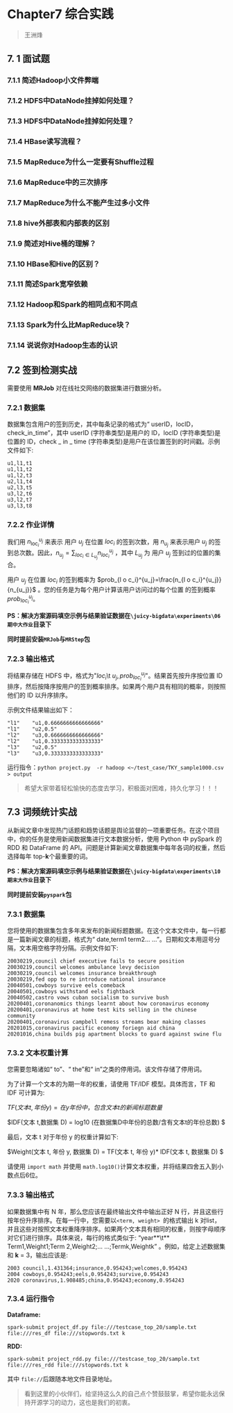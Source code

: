 # Chapter7 综合实践

> 王洲烽

## 7. 1 面试题

### 7.1.1 简述Hadoop小文件弊端



### 7.1.2 HDFS中DataNode挂掉如何处理？



### 7.1.3 HDFS中DataNode挂掉如何处理？



### 7.1.4 HBase读写流程？



### 7.1.5 MapReduce为什么一定要有Shuffle过程



### 7.1.6 MapReduce中的三次排序



### 7.1.7 MapReduce为什么不能产生过多小文件



### 7.1.8 hive外部表和内部表的区别



### 7.1.9 简述对Hive桶的理解？



### 7.1.10 HBase和Hive的区别？



### 7.1.11 简述Spark宽窄依赖



### 7.1.12  Hadoop和Spark的相同点和不同点



### 7.1.13 Spark为什么比MapReduce块？



### 7.1.14 说说你对Hadoop生态的认识



## 7.2 签到检测实战

需要使用 **MRJob** 对在线社交网络的数据集进行数据分析。

### 7.2.1 数据集

数据集包含用户的签到历史，其中每条记录的格式为“ userID，locID，check_in_time”，其中 userID (字符串类型)是用户的 ID，locID (字符串类型)是位置的 ID，check _ in _ time (字符串类型)是用户在该位置签到的时间戳。示例文件如下:

```
u1,l1,t1
u1,l1,t2 
u1,l2,t3 
u2,l1,t4 
u2,l3,t5 
u3,l2,t6 
u3,l2,t7 
u3,l3,t8 
```

### 7.2.2 作业详情

我们用 $n_{\operatorname{loc}_i}^{u_j}$ 来表示 用户 $u_{j}$ 在位置 $loc_{i}$ 的签到次数，用 $n_{u_{j}}$ 来表示用户 $u_{j}$ 的签到总次数。因此，$n_{u_j}= \sum_{l o c_i \in L_{u_j}} n_{l o c_i}^{u_j}$ ，其中 $L_{u_{j}}$ 为 用户 $u_{j}$ 签到过的位置的集合。

用户 $u_{j}$ 在位置 $loc_{i}$ 的签到概率为 $prob_{l o c_i}^{u_j}=\frac{n_{l o c_i}^{u_j}}{n_{u_j}}$ 。您的任务是为每个用户计算该用户访问过的每个位置 的签到概率 $prob_{l o c_i}^{u_j}$。

**PS：解决方案源码填空示例与结果验证数据在`\juicy-bigdata\experiments\06 期中大作业`目录下**

**同时提前安装`MRJob`与`MRStep`包**

### 7.2.3 输出格式

将结果存储在 HDFS 中，格式为"$loc_i$\t $u_j,prob_{loc_i}^{u_j}$"。结果首先按升序按位置 ID 排序，然后按降序按用户的签到概率排序。如果两个用户具有相同的概率，则按照他们的 ID 以升序排序。

示例文件结果输出如下：

```
"l1"	"u1,0.6666666666666666"
"l1"	"u2,0.5"
"l2"	"u3,0.6666666666666666"
"l2"	"u1,0.3333333333333333"
"l3"	"u2,0.5"
"l3"	"u3,0.3333333333333333"
```

运行指令：`python project.py  -r hadoop <~/test_case/TKY_sample1000.csv > output`



> 希望大家带着轻松愉快的态度去学习，积极面对困难，持久化学习！！！

## 7.3 词频统计实战

从新闻文章中发现热门话题和趋势话题是舆论监督的一项重要任务。在这个项目中，你的任务是使用新闻数据集进行文本数据分析，使用 Python 中 pySpark 的 RDD 和 DataFrame 的 API。问题是计算新闻文章数据集中每年各词的权重，然后选择每年 top-**k**个最重要的词。

**PS：解决方案源码填空示例与结果验证数据在`\juicy-bigdata\experiments\10 期末大作业`目录下**

**同时提前安装`pyspark`包**

### 7.3.1 数据集

您将使用的数据集包含多年来发布的新闻标题数据。在这个文本文件中，每一行都是一篇新闻文章的标题，格式为“ date,term1 term2... ...”。日期和文本用逗号分隔，文本用空格字符分隔。示例文件如下:

```
20030219,council chief executive fails to secure position
20030219,council welcomes ambulance levy decision
20030219,council welcomes insurance breakthrough
20030219,fed opp to re introduce national insurance
20040501,cowboys survive eels comeback
20040501,cowboys withstand eels fightback
20040502,castro vows cuban socialism to survive bush
20200401,coronanomics things learnt about how coronavirus economy
20200401,coronavirus at home test kits selling in the chinese community
20200401,coronavirus campbell remess streams bear making classes
20201015,coronavirus pacific economy foriegn aid china
20201016,china builds pig apartment blocks to guard against swine flu
```

### 7.3.2 文本权重计算

您需要忽略诸如“ to”、“ the”和“ in”之类的停用词。该文件存储了停用词。

为了计算一个文本的为期一年的权重，请使用 TF/IDF 模型。具体而言，TF 和 IDF 可计算为:

$TF(文本 t, 年份 y) = 在 y 年份中，包含文本 t 的新闻标题数量$

$IDF(文本 t,数据集 D) = log10 (在数据集D中年份的总数/含有文本t的年份总数) $

最后，文本 t 对于年份 y 的权重计算如下:

$Weight(文本 t, 年份 y, 数据集 D) = TF(文本 t, 年份 y)* IDF(文本 t, 数据集 D) $

请使用 `import math` 并使用 `math.log10()`计算文本权重，并将结果四舍五入到小数点后6位。

### 7.3.3 输出格式

如果数据集中有 N 年，那么您应该在最终输出文件中输出正好 N 行，并且这些行按年份升序排序。在每一行中，您需要以`<term, weight> `的格式输出 k 对list，并且这些对按照文本权重降序排序。如果两个文本具有相同的权重，则按字母顺序对它们进行排序。具体来说，每行的格式类似于: 
“year**\t** Term1,Weight1;Term 2,Weight2;… …;Termk,Weightk” 。例如，给定上述数据集和 **k** = 3，输出应该是:

```
2003 council,1.431364;insurance,0.954243;welcomes,0.954243
2004 cowboys,0.954243;eels,0.954243;survive,0.954243
2020 coronavirus,1.908485;china,0.954243;economy,0.954243
```

### 7.3.4 运行指令

**Dataframe:**

```
spark-submit project_df.py file:///testcase_top_20/sample.txt file:///res_df file:///stopwords.txt k
```

**RDD:**

```
spark-submit project_rdd.py file:///testcase_top_20/sample.txt file:///res_rdd file:///stopwords.txt k
```

其中 `file://`后跟随本地文件目录地址。



> 看到这里的小伙伴们，给坚持这么久的自己点个赞鼓鼓掌，希望你能永远保持开源学习的动力，这也是我们的初衷。
